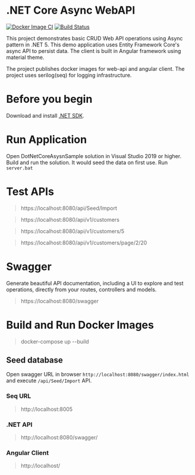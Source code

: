 # .NET Core Async WebAPI
[![Docker Image CI](https://github.com/abhishekgoenka/AspDotnetCoreAsyncWebAPI/actions/workflows/ci-docker.yml/badge.svg)](https://github.com/abhishekgoenka/AspDotnetCoreAsyncWebAPI/actions/workflows/ci-docker.yml)
[![Build Status](https://dev.azure.com/abhishekgoenkapublic/github-projects/_apis/build/status/AspDotnetCoreAsyncWebAPI-main-ci?branchName=master)](https://dev.azure.com/abhishekgoenkapublic/github-projects/_build/latest?definitionId=8&branchName=master)

This project demonstrates basic CRUD Web API operations using Async pattern in .NET 5. This demo application uses Entity Framework Core's async API to persist data. The client is built in Angular framework using material theme.

The project publishes docker images for web-api and angular client. The project uses serilog(seq) for logging infrastructure.


# Before you begin
Download and install [.NET SDK](https://go.microsoft.com/fwlink/?LinkID=660852&clcid=0x409).

# Run Application
Open DotNetCoreAsysnSample solution in Visual Studio 2019 or higher. Build and run the solution. It would seed the data on first use. Run `server.bat`

# Test APIs
> https://localhost:8080/api/Seed/Import

> https://localhost:8080/api/v1/customers

> https://localhost:8080/api/v1/customers/5

> https://localhost:8080/api/v1/customers/page/2/20

# Swagger
Generate beautiful API documentation, including a UI to explore and test operations, directly from your routes, controllers and models.
> https://localhost:8080/swagger

# Build and Run Docker Images
> docker-compose up --build

## Seed database
Open swagger URL in browser `http://localhost:8080/swagger/index.html` and execute `/api/Seed/Import` API.

### Seq URL
> http://localhost:8005

### .NET API
> http://localhost:8080/swagger/

### Angular Client
> http://localhost/
